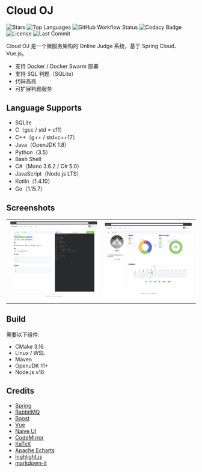 # Cloud OJ

![Stars](https://img.shields.io/github/stars/imcloudfloating/Cloud-OJ?logo=github)
![Top Languages](https://img.shields.io/github/languages/top/imcloudfloating/Cloud-OJ?logo=github)
![GitHub Workflow Status](https://img.shields.io/github/workflow/status/imcloudfloating/Cloud-OJ/Java%20CI%20with%20Maven?logo=github)
![Codacy Badge](https://api.codacy.com/project/badge/Grade/3fb7e4c059c5431799b8863218750095)
![License](https://img.shields.io/github/license/imcloudfloating/Cloud-OJ)
![Last Commit](https://img.shields.io/github/last-commit/imcloudfloating/Cloud-OJ)

Cloud OJ 是一个微服务架构的 Online Judge 系统，基于 Spring Cloud、Vue.js。

- 支持 Docker / Docker Swarm 部署
- 支持 SQL 判题（SQLite）
- 代码高亮
- 可扩展判题服务

## Language Supports

- SQLite
- C（gcc / std = c11）
- C++（g++ / std=c++17）
- Java（OpenJDK 1.8）
- Python（3.5）
- Bash Shell
- C#（Mono 3.6.2 / C# 5.0）
- JavaScript（Node.js LTS）
- Kotlin（1.4.10）
- Go（1.15.7）

## Screenshots

<table>
<tr>
    <td><img src="./.assets/preview_1.png"></td>
    <td><img src="./.assets/preview_2.png"></td>
</tr>
</table>

## Build

需要以下组件:

- CMake 3.16
- Linux / WSL
- Maven
- OpenJDK 11+
- Node.js v16

## Credits

- [Spring](https://spring.io/)
- [RabbitMQ](https://www.rabbitmq.com/)
- [Boost](https://www.boost.org/)
- [Vue](https://vuejs.org/)
- [Naive UI](https://naiveui.com/)
- [CodeMirror](https://codemirror.net/)
- [KaTeX](https://katex.org/)
- [Apache Echarts](https://echarts.apache.org/)
- [highlight.js](https://highlightjs.org/)
- [markdown-it](https://github.com/markdown-it/)
